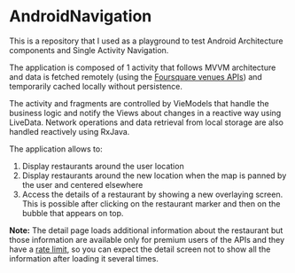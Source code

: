 # AndroidNavigation
This is a repository that I used as a playground to test Android Architecture components and Single Activity Navigation.

The application is composed of 1 activity that follows MVVM architecture and data is fetched remotely (using the [Foursquare venues APIs](https://developer.foursquare.com/docs/api-reference/venues/search/)) and temporarily cached locally without persistence.

The activity and fragments are controlled by VieModels that handle the business logic and notify the Views about changes in a reactive way using LiveData. Network operations and data retrieval from local storage are also handled reactively using RxJava.

The application allows to:
1. Display restaurants around the user location
2. Display restaurants around the new location when the map is panned by the user and centered elsewhere
3. Access the details of a restaurant by showing a new overlaying screen. This is possible after clicking on the restaurant marker and then on the bubble that appears on top.

**Note:** The detail page loads additional information about the restaurant but those information are available only for premium users of the APIs and they have a [rate limit](https://developer.foursquare.com/docs/places-api/rate-limits/), so you can expect the detail screen not to show all the information after loading it several times.